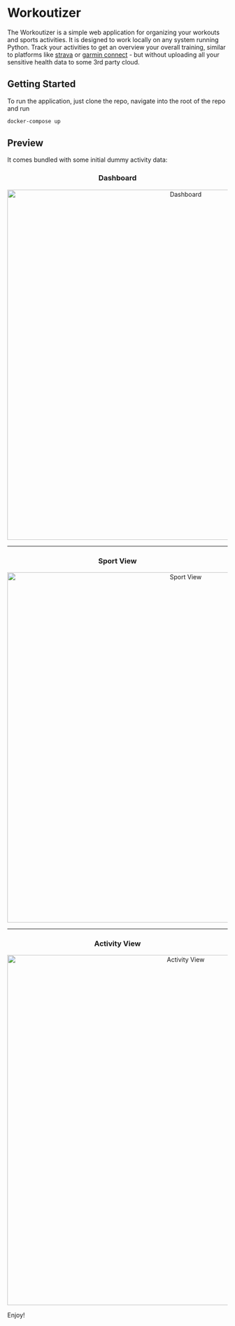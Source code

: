 # Workoutizer

The Workoutizer is a simple web application for organizing your workouts and sports activities. It is designed to work
locally on any system running Python. Track your activities to get an overview your overall training, similar to
platforms like [strava](https://www.strava.com/) or [garmin connect](https://connect.garmin.com/) - but without
uploading all your sensitive health data to some 3rd party cloud.

## Getting Started

To run the application, just clone the repo, navigate into the root of the repo and run

```bash
docker-compose up
```

## Preview

It comes bundled with some initial dummy activity data:

<div align="center">
    <h3>Dashboard</h3>
    <img src="https://i.imgur.com/Dbb7DmB.png" width="800" alt="Dashboard">
    <hr>
    <h3>Sport View</h3>
    <img src="https://i.imgur.com/dHMGy9v.png" width="800" alt="Sport View">
    <hr>
    <h3>Activity View</h3>
    <img src="https://i.imgur.com/nD2D1uq.png" width="800" alt="Activity View">
</div>

Enjoy!